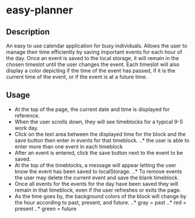 # easy-planner

## Description
An easy to use calendar application for busy individuals. Allows the user to manage their time efficiently by saving important events for each hour of the day. Once an event is saved to the local storage, it will remain in the chosen timeslot until the user changes the event. Each timeslot will also display a color depicting if the time of the event has passed, if it is the current time of the event, or if the event is at a future time. 

## Usage
* At the top of the page, the current date and time is displayed for reference.
* When the user scrolls down, they will see timeblocks for a typical 9-5 work day.
* Click on the text area between the displayed time for the block and the save button then enter in events for that timeblock.
..* the user is able to enter more than one event in each timeblock
* After an event is entered, click the save button next to the event to be saved.
* At the top of the timeblocks, a message will appear letting the user know the event has been saved to localStorage.
..* To remove events the user may delete the current event and save the blank timeblock.
* Once all events for the events for the day have been saved they will remain in that timeblock, even if the user refreshes or exits the page.
* As the time goes by, the background colors of the block will change by the hour according to past, present, and future.
..* gray = past
..* red = present
..* green = future

